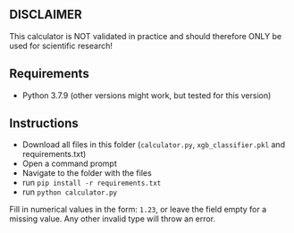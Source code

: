 ## DISCLAIMER
This calculator is NOT validated in practice and should therefore ONLY be used for scientific research!

## Requirements
- Python 3.7.9 (other versions might work, but tested for this version)

## Instructions
- Download all files in this folder (`calculator.py`, `xgb_classifier.pkl` and requirements.txt)
- Open a command prompt
- Navigate to the folder with the files
- run `pip install -r requirements.txt`
- run `python calculator.py`

Fill in numerical values in the form: `1.23`, or leave the field empty for a missing value.
Any other invalid type will throw an error.
